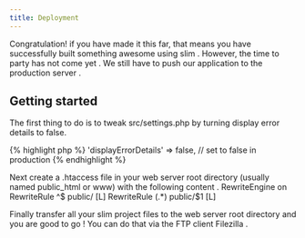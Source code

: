 ```yaml
---
title: Deployment
---
```

Congratulation! if you have made it this far, that means you have successfully built something 
awesome using slim . However, the time to party has not come yet . We still have to push our 
application to the production server . 

## Getting started 
The first thing to do is to tweak src/settings.php by turning display error details to false.

{% highlight php %}
  'displayErrorDetails' => false, // set to false in production
{% endhighlight %}


Next create a .htaccess file in your web server root directory (usually named public_html or www)
with the following content .
<IfModule mod_rewrite.c>
   RewriteEngine on
   RewriteRule ^$ public/    [L]
   RewriteRule (.*) public/$1 [L]
</IfModule>

Finally transfer all your slim project files to the web server root directory and you are good to go ! 
You can do that via the FTP client Filezilla . 
